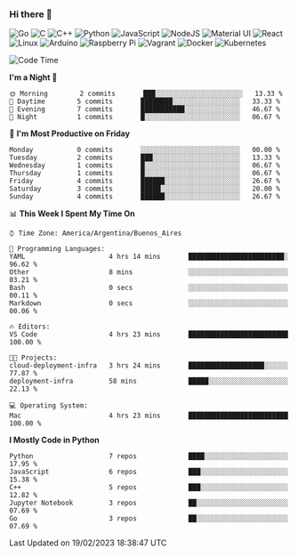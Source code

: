### Hi there 👋

![Go](https://img.shields.io/badge/go-%2300ADD8.svg?style=for-the-badge&logo=go&logoColor=white)
![C](https://img.shields.io/badge/c-%2300599C.svg?style=for-the-badge&logo=c&logoColor=white)
![C++](https://img.shields.io/badge/c++-%2300599C.svg?style=for-the-badge&logo=c%2B%2B&logoColor=white)
![Python](https://img.shields.io/badge/python-3670A0?style=for-the-badge&logo=python&logoColor=ffdd54)
![JavaScript](https://img.shields.io/badge/javascript-%23323330.svg?style=for-the-badge&logo=javascript&logoColor=%23F7DF1E)
![NodeJS](https://img.shields.io/badge/node.js-6DA55F?style=for-the-badge&logo=node.js&logoColor=white)
![Material UI](https://img.shields.io/badge/materialui-%230081CB.svg?style=for-the-badge&logo=material-ui&logoColor=white)
![React](https://img.shields.io/badge/react-%2320232a.svg?style=for-the-badge&logo=react&logoColor=%2361DAFB)
![Linux](https://img.shields.io/badge/Linux-FCC624?style=for-the-badge&logo=linux&logoColor=black)
![Arduino](https://img.shields.io/badge/-Arduino-00979D?style=for-the-badge&logo=Arduino&logoColor=white)
![Raspberry Pi](https://img.shields.io/badge/-RaspberryPi-C51A4A?style=for-the-badge&logo=Raspberry-Pi)
![Vagrant](https://img.shields.io/badge/vagrant-%231563FF.svg?style=for-the-badge&logo=vagrant&logoColor=white)
![Docker](https://img.shields.io/badge/docker-%230db7ed.svg?style=for-the-badge&logo=docker&logoColor=white)
![Kubernetes](https://img.shields.io/badge/kubernetes-%23326ce5.svg?style=for-the-badge&logo=kubernetes&logoColor=white)

<!-- ![Jupyter Notebook](https://img.shields.io/badge/jupyter-%23FA0F00.svg?style=for-the-badge&logo=jupyter&logoColor=white) -->
<!-- ![Java](https://img.shields.io/badge/java-%23ED8B00.svg?style=for-the-badge&logo=java&logoColor=white) -->
<!-- ![Git](https://img.shields.io/badge/git-%23F05033.svg?style=for-the-badge&logo=git&logoColor=white) -->

<!--START_SECTION:waka-->
![Code Time](http://img.shields.io/badge/Code%20Time-256%20hrs%2017%20mins-blue)

**I'm a Night 🦉** 

```text
🌞 Morning        2 commits       ███░░░░░░░░░░░░░░░░░░░░░░   13.33 % 
🌆 Daytime        5 commits       ████████░░░░░░░░░░░░░░░░░   33.33 % 
🌃 Evening        7 commits       ███████████░░░░░░░░░░░░░░   46.67 % 
🌙 Night          1 commits       █░░░░░░░░░░░░░░░░░░░░░░░░   06.67 % 

```
📅 **I'm Most Productive on Friday** 

```text
Monday           0 commits       ░░░░░░░░░░░░░░░░░░░░░░░░░   00.00 % 
Tuesday          2 commits       ███░░░░░░░░░░░░░░░░░░░░░░   13.33 % 
Wednesday        1 commits       █░░░░░░░░░░░░░░░░░░░░░░░░   06.67 % 
Thursday         1 commits       █░░░░░░░░░░░░░░░░░░░░░░░░   06.67 % 
Friday           4 commits       ██████░░░░░░░░░░░░░░░░░░░   26.67 % 
Saturday         3 commits       █████░░░░░░░░░░░░░░░░░░░░   20.00 % 
Sunday           4 commits       ██████░░░░░░░░░░░░░░░░░░░   26.67 % 

```


📊 **This Week I Spent My Time On** 

```text
⌚︎ Time Zone: America/Argentina/Buenos_Aires

💬 Programming Languages: 
YAML                     4 hrs 14 mins       ████████████████████████░   96.62 % 
Other                    8 mins              ░░░░░░░░░░░░░░░░░░░░░░░░░   03.21 % 
Bash                     0 secs              ░░░░░░░░░░░░░░░░░░░░░░░░░   00.11 % 
Markdown                 0 secs              ░░░░░░░░░░░░░░░░░░░░░░░░░   00.06 % 

🔥 Editors: 
VS Code                  4 hrs 23 mins       █████████████████████████   100.00 % 

🐱‍💻 Projects: 
cloud-deployment-infra   3 hrs 24 mins       ███████████████████░░░░░░   77.87 % 
deployment-infra         58 mins             █████░░░░░░░░░░░░░░░░░░░░   22.13 % 

💻 Operating System: 
Mac                      4 hrs 23 mins       █████████████████████████   100.00 % 

```

**I Mostly Code in Python** 

```text
Python                   7 repos             ████░░░░░░░░░░░░░░░░░░░░░   17.95 % 
JavaScript               6 repos             ███░░░░░░░░░░░░░░░░░░░░░░   15.38 % 
C++                      5 repos             ███░░░░░░░░░░░░░░░░░░░░░░   12.82 % 
Jupyter Notebook         3 repos             ██░░░░░░░░░░░░░░░░░░░░░░░   07.69 % 
Go                       3 repos             ██░░░░░░░░░░░░░░░░░░░░░░░   07.69 % 

```



 Last Updated on 19/02/2023 18:38:47 UTC
<!--END_SECTION:waka-->

<!--
**aibarbetta/aibarbetta** is a ✨ _special_ ✨ repository because its `README.md` (this file) appears on your GitHub profile.

Here are some ideas to get you started:

- 🔭 I’m currently working on ...
- 🌱 I’m currently learning ...
- 👯 I’m looking to collaborate on ...
- 🤔 I’m looking for help with ...
- 💬 Ask me about ...
- 📫 How to reach me: ...
- 😄 Pronouns: ...
- ⚡ Fun fact: ...
-->
